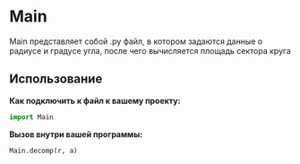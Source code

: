 # Main

Main представляет собой .py файл, в котором задаются данные о радиусе и градусе угла, после чего вычисляется площадь сектора круга
## Использование
**Как подключить к файл к вашему проекту:**
```python
import Main
```
**Вызов внутри вашей программы:**
```python
Main.decomp(r, a)
```

